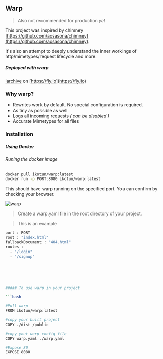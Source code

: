 ## Warp

> Also not recommended for production _yet_

This project was inspired by chimney [https://github.com/aosasona/chimney](https://github.com/aosasona/chimney).

It's also an attempt to deeply understand the inner workings of http/mimetypes/request lifecycle and more.

##### Deployed with warp

[larchive](https://larchive-fe.fly.dev) on [https://fly.io](https://fly.io)

### Why warp?

- Rewrites work by default. No special configuration is required.
- As tiny as possible as well
- Logs all incoming requests _( can be disabled )_
- Accurate Mimetypes for all files

### Installation

##### Using Docker

###### Runing the docker image

```bash
docker pull ikotun/warp:latest
docker run -p PORT:8080 ikotun/warp:latest
```

This should have warp running on the specified port.
You can confirm by checking your browser.

![warp](https://res.cloudinary.com/dbd7rcwwx/image/upload/v1714760406/Screenshot_2024-05-03_at_7.17.21_PM_jlks9r.png)

> Create a warp.yaml file in the root directory of your project.

> This is an example

````bash
port : PORT
root : "index.html"
fallbackDocument : "404.html"
routes :
  - "/login"
  - "/signup"






##### To use warp in your project

```bash

#Pull warp
FROM ikotun/warp:latest

#copy your built project
COPY ./dist /public

#copy yout warp config file
COPY warp.yaml ./warp.yaml

#Expose 80
EXPOSE 8080
````
